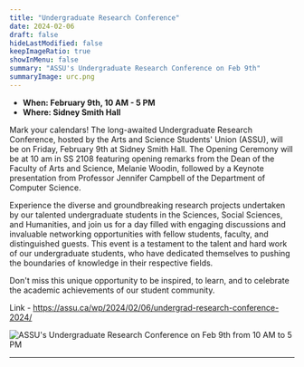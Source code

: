 ```yaml
---
title: "Undergraduate Research Conference"
date: 2024-02-06
draft: false
hideLastModified: false
keepImageRatio: true
showInMenu: false
summary: "ASSU's Undergraduate Research Conference on Feb 9th"
summaryImage: urc.png
---
```


- **When: February 9th, 10 AM - 5 PM**
- **Where: Sidney Smith Hall**

 Mark your calendars! The long-awaited Undergraduate Research Conference, hosted by the Arts and Science Students' Union (ASSU), will be on Friday, February 9th at Sidney Smith Hall. The Opening Ceremony will be at 10 am in SS 2108 featuring opening remarks from the Dean of the Faculty of Arts and Science, Melanie Woodin, followed by a Keynote presentation from Professor Jennifer Campbell of the Department of Computer Science.

Experience the diverse and groundbreaking research projects undertaken by our talented undergraduate students in the Sciences, Social Sciences, and Humanities, and join us for a day filled with engaging discussions and invaluable networking opportunities with fellow students, faculty, and distinguished guests. This event is a testament to the talent and hard work of our undergraduate students, who have dedicated themselves to pushing the boundaries of knowledge in their respective fields.

Don't miss this unique opportunity to be inspired, to learn, and to celebrate the academic achievements of our student community.

Link - https://assu.ca/wp/2024/02/06/undergrad-research-conference-2024/

![ASSU's Undergraduate Research Conference on Feb 9th from 10 AM to 5 PM](../urc-assu/urc.png)

---